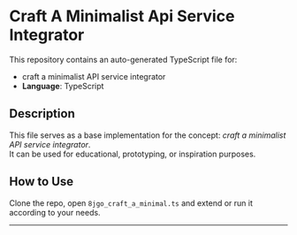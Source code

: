 # Craft A Minimalist Api Service Integrator

This repository contains an auto-generated TypeScript file for:

- craft a minimalist API service integrator
- **Language**: TypeScript

## Description

This file serves as a base implementation for the concept: *craft a minimalist API service integrator*.  
It can be used for educational, prototyping, or inspiration purposes.

## How to Use

Clone the repo, open `8jgo_craft_a_minimal.ts` and extend or run it according to your needs.

---



